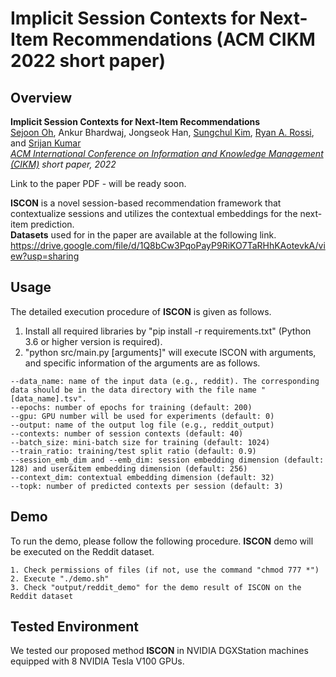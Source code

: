 # Implicit Session Contexts for Next-Item Recommendations (ACM CIKM 2022 short paper)

Overview
---------------
**Implicit Session Contexts for Next-Item Recommendations**  
[Sejoon Oh](https://sejoonoh.github.io/), Ankur Bhardwaj, Jongseok Han, [Sungchul Kim](https://research.adobe.com/person/sungchul-kim/), [Ryan A. Rossi](http://ryanrossi.com/), and [Srijan Kumar](https://www.cc.gatech.edu/~srijan/)  
*[ACM International Conference on Information and Knowledge Management (CIKM)](https://www.cikm2022.org/) short paper, 2022*   

Link to the paper PDF - will be ready soon.

**ISCON** is a novel session-based recommendation framework that contextualize sessions and utilizes the contextual embeddings for the next-item prediction.  
**Datasets** used for in the paper are available at the following link.  
https://drive.google.com/file/d/1Q8bCw3PqoPayP9RiKO7TaRHhKAotevkA/view?usp=sharing

Usage
---------------

The detailed execution procedure of **ISCON** is given as follows.

1) Install all required libraries by "pip install -r requirements.txt" (Python 3.6 or higher version is required).
3) "python src/main.py [arguments]" will execute ISCON with arguments, and specific information of the arguments are as follows.

````
--data_name: name of the input data (e.g., reddit). The corresponding data should be in the data directory with the file name "[data_name].tsv".
--epochs: number of epochs for training (default: 200)
--gpu: GPU number will be used for experiments (default: 0)
--output: name of the output log file (e.g., reddit_output)
--contexts: number of session contexts (default: 40)
--batch_size: mini-batch size for training (default: 1024)
--train_ratio: training/test split ratio (default: 0.9)
--session_emb_dim and --emb_dim: session embedding dimension (default: 128) and user&item embedding dimension (default: 256)
--context_dim: contextual embedding dimension (default: 32)
--topk: number of predicted contexts per session (default: 3)
````

Demo
---------------
To run the demo, please follow the following procedure. **ISCON** demo will be executed on the Reddit dataset.

	1. Check permissions of files (if not, use the command "chmod 777 *")
	2. Execute "./demo.sh"
	3. Check "output/reddit_demo" for the demo result of ISCON on the Reddit dataset
  
Tested Environment
---------------
We tested our proposed method **ISCON** in NVIDIA DGXStation machines equipped with 8 NVIDIA Tesla V100 GPUs.
